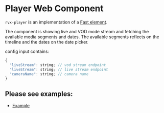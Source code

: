 # Player Web Component

`rvx-player` is an implementation of a [Fast element](https://www.fast.design/).

The component is showing live and VOD mode stream and fetching the available media segments and dates. The available segments reflects on the timeline and the dates on the date picker.

config input contains:

```javascript
{
  "liveStream": string; // vod stream endpoint
  "liveStream": string; // live stream endpoint
  "cameraName": string; // camera name
}
```

## Please see examples:

-   [Example](./examples/example.html)
